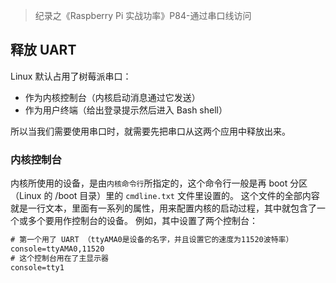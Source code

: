 > 纪录之《Raspberry Pi 实战功率》P84-通过串口线访问
## 释放 UART
Linux 默认占用了树莓派串口：
- 作为内核控制台（内核启动消息通过它发送）
- 作为用户终端（给出登录提示然后进入 Bash shell）

所以当我们需要使用串口时，就需要先把串口从这两个应用中释放出来。

### 内核控制台
内核所使用的设备，是由`内核命令行`所指定的，这个命令行一般是再 boot 分区（Linux 的 /boot 目录）里的 `cmdline.txt` 文件里设置的。
这个文件的全部内容就是一行文本，里面有一系列的属性，用来配置内核的启动过程，其中就包含了一个或多个要用作控制台的设备。
例如，其中设置了两个控制台：
```txt
# 第一个用了 UART （ttyAMA0是设备的名字，并且设置它的速度为11520波特率）
console=ttyAMA0,11520
# 这个控制台用在了主显示器
console=tty1
```

